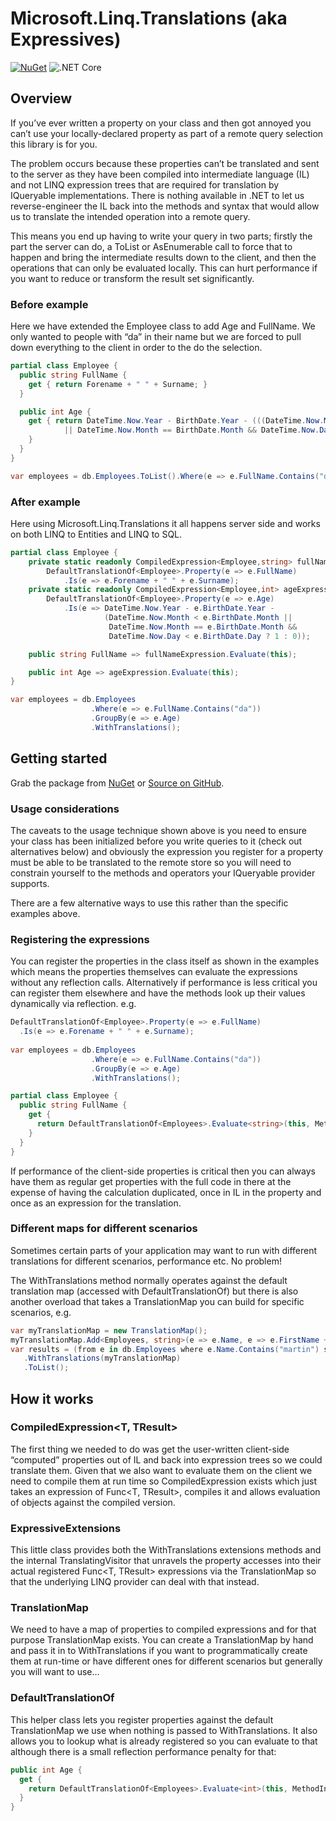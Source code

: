 # Microsoft.Linq.Translations (aka Expressives)

[![NuGet](https://img.shields.io/nuget/v/Microsoft.Linq.Translations.svg?style=flat)](https://www.nuget.org/packages/Microsoft.Linq.Translations/)
![.NET Core](https://github.com/damieng/linq.translations/workflows/.NET%20Core/badge.svg)

## Overview

If you’ve ever written a property on your class and then got annoyed you can’t use your locally-declared property as part of a remote query selection this library is for you.

The problem occurs because these properties can’t be translated and sent to the server as they have been compiled into intermediate language (IL) and not LINQ expression trees that are required for translation by IQueryable implementations. There is nothing available in .NET to let us reverse-engineer the IL back into the methods and syntax that would allow us to translate the intended operation into a remote query.

This means you end up having to write your query in two parts; firstly the part the server can do, a ToList or AsEnumerable call to force that to happen and bring the intermediate results down to the client, and then the operations that can only be evaluated locally. This can hurt performance if you want to reduce or transform the result set significantly.

### Before example

Here we have extended the Employee class to add Age and FullName. We only wanted to people with “da” in their name but we are forced to pull down everything to the client in order to the do the selection.

```csharp
partial class Employee {
  public string FullName {
    get { return Forename + " " + Surname; }
  }

  public int Age {
    get { return DateTime.Now.Year - BirthDate.Year - (((DateTime.Now.Month < BirthDate.Month)
            || DateTime.Now.Month == BirthDate.Month && DateTime.Now.Day < BirthDate.Day) ? 1 : 0));
    }
  }
}

var employees = db.Employees.ToList().Where(e => e.FullName.Contains("da")).GroupBy(e => e.Age);
```

### After example

Here using Microsoft.Linq.Translations it all happens server side and works on both LINQ to Entities and LINQ to SQL.

```csharp
partial class Employee {
    private static readonly CompiledExpression<Employee,string> fullNameExpression =
        DefaultTranslationOf<Employee>.Property(e => e.FullName)
            .Is(e => e.Forename + " " + e.Surname);
    private static readonly CompiledExpression<Employee,int> ageExpression =
        DefaultTranslationOf<Employee>.Property(e => e.Age)
            .Is(e => DateTime.Now.Year - e.BirthDate.Year -
                     (DateTime.Now.Month < e.BirthDate.Month ||
                      DateTime.Now.Month == e.BirthDate.Month &&
                      DateTime.Now.Day < e.BirthDate.Day ? 1 : 0));

    public string FullName => fullNameExpression.Evaluate(this);

    public int Age => ageExpression.Evaluate(this);
}

var employees = db.Employees
                  .Where(e => e.FullName.Contains("da"))
                  .GroupBy(e => e.Age)
                  .WithTranslations();
```

## Getting started

Grab the package from <a href="http://nuget.org/List/Packages/Microsoft.Linq.Translations">NuGet</a> or <a href="https://github.com/damieng/Linq.Translations">Source on GitHub</a>.

### Usage considerations

The caveats to the usage technique shown above is you need to ensure your class has been initialized before you write queries to it (check out alternatives below) and obviously the expression you register for a property must be able to be translated to the remote store so you will need to constrain yourself to the methods and operators your IQueryable provider supports.

There are a few alternative ways to use this rather than the specific examples above.

### Registering the expressions

You can register the properties in the class itself as shown in the examples which means the properties themselves can evaluate the expressions without any reflection calls. Alternatively if performance is less critical you can register them elsewhere and have the methods look up their values dynamically via reflection. e.g.

```csharp
DefaultTranslationOf<Employee>.Property(e => e.FullName)
  .Is(e => e.Forename + " " + e.Surname);
  
var employees = db.Employees
                  .Where(e => e.FullName.Contains("da"))
                  .GroupBy(e => e.Age)
                  .WithTranslations();

partial class Employee {
  public string FullName {
    get {
      return DefaultTranslationOf<Employees>.Evaluate<string>(this, MethodInfo.GetCurrentMethod());
    }
  }
}
```

If performance of the client-side properties is critical then you can always have them as regular get properties with the full code in there at the expense of having the calculation duplicated, once in IL in the property and once as an expression for the translation.

### Different maps for different scenarios

Sometimes certain parts of your application may want to run with different translations for different scenarios, performance etc. No problem!

The WithTranslations method normally operates against the default translation map (accessed with DefaultTranslationOf) but there is also another overload that takes a TranslationMap you can build for specific scenarios, e.g.

```csharp
var myTranslationMap = new TranslationMap();
myTranslationMap.Add<Employees, string>(e => e.Name, e => e.FirstName + " " + e.LastName);
var results = (from e in db.Employees where e.Name.Contains("martin") select e)
   .WithTranslations(myTranslationMap)
   .ToList();
```

## How it works

### CompiledExpression<T, TResult>

The first thing we needed to do was get the user-written client-side “computed” properties out of IL and back into expression trees so we could translate them. Given that we also want to evaluate them on the client we need to compile them at run time so CompiledExpression exists which just takes an expression of Func<T, TResult>, compiles it and allows evaluation of objects against the compiled version.

### ExpressiveExtensions

This little class provides both the WithTranslations extensions methods and the internal TranslatingVisitor that unravels the property accesses into their actual registered Func<T, TResult> expressions via the TranslationMap so that the underlying LINQ provider can deal with that instead.

### TranslationMap

We need to have a map of properties to compiled expressions and for that purpose TranslationMap exists. You can create a TranslationMap by hand and pass it in to WithTranslations if you want to programmatically create them at run-time or have different ones for different scenarios but generally you will want to use…

### DefaultTranslationOf

This helper class lets you register properties against the default TranslationMap we use when nothing is passed to WithTranslations. It also allows you to lookup what is already registered so you can evaluate to that although there is a small reflection performance penalty for that:

```csharp
public int Age {
  get {
    return DefaultTranslationOf<Employees>.Evaluate<int>(this, MethodInfo.GetCurrentMethod());
  }
}
```
